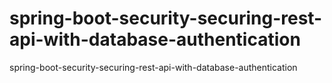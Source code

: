 # spring-boot-security-securing-rest-api-with-database-authentication
spring-boot-security-securing-rest-api-with-database-authentication